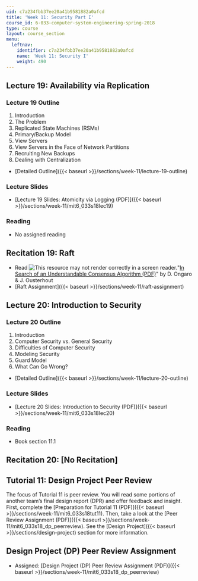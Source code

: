 ```yaml
---
uid: c7a234fbb37ee20a41b9581882a0afcd
title: 'Week 11: Security Part I'
course_id: 6-033-computer-system-engineering-spring-2018
type: course
layout: course_section
menu:
  leftnav:
    identifier: c7a234fbb37ee20a41b9581882a0afcd
    name: 'Week 11: Security I'
    weight: 490
---
```


Lecture 19: Availability via Replication
----------------------------------------

### Lecture 19 Outline

1.  Introduction
2.  The Problem
3.  Replicated State Machines (RSMs)
4.  Primary/Backup Model
5.  View Servers
6.  View Servers in the Face of Network Partitions
7.  Recruiting New Backups
8.  Dealing with Centralization

*   [Detailed Outline]({{< baseurl >}}/sections/week-11/lecture-19-outline)

### Lecture Slides

*   [Lecture 19 Slides: Atomicity via Logging (PDF)]({{< baseurl >}}/sections/week-11/mit6_033s18lec19)

### Reading

*   No assigned reading

Recitation 19: Raft
-------------------

*   Read ![This resource may not render correctly in a screen reader.](/images/inacessible.gif)"[In Search of an Understandable Consensus Algorithm (PDF)](https://raft.github.io/raft.pdf)" by D. Ongaro & J. Ousterhout
*   [Raft Assignment]({{< baseurl >}}/sections/week-11/raft-assignment)

Lecture 20: Introduction to Security
------------------------------------

### Lecture 20 Outline

1.  Introduction
2.  Computer Security vs. General Security
3.  Difficulties of Computer Security
4.  Modeling Security
5.  Guard Model
6.  What Can Go Wrong?

*   [Detailed Outline]({{< baseurl >}}/sections/week-11/lecture-20-outline)

### Lecture Slides

*   [Lecture 20 Slides: Introduction to Security (PDF)]({{< baseurl >}}/sections/week-11/mit6_033s18lec20)

### Reading

*   Book section 11.1

Recitation 20: \[No Recitation\]
--------------------------------

Tutorial 11: Design Project Peer Review
---------------------------------------

The focus of Tutorial 11 is peer review. You will read some portions of another team’s final design report (DPR) and offer feedback and insight. First, complete the [Preparation for Tutorial 11 (PDF)]({{< baseurl >}}/sections/week-11/mit6_033s18tut11). Then, take a look at the [Peer Review Assignment (PDF)]({{< baseurl >}}/sections/week-11/mit6_033s18_dp_peerreview). See the [Design Project]({{< baseurl >}}/sections/design-project) section for more information.

Design Project (DP) Peer Review Assignment
------------------------------------------

*   Assigned: [Design Project (DP) Peer Review Assignment (PDF)]({{< baseurl >}}/sections/week-11/mit6_033s18_dp_peerreview)